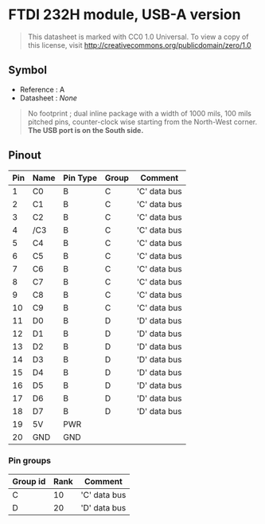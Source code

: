 # FTDI 232H module, USB-A version

> This datasheet is marked with CC0 1.0
> Universal. To view a copy of this license, visit
> http://creativecommons.org/publicdomain/zero/1.0

## Symbol

* Reference : A
* Datasheet : _None_

> No footprint ; dual inline package with a width of 1000 mils, 100 mils pitched pins, counter-clock wise starting from the North-West corner. **The USB port is on the South side.**

## Pinout

|Pin|Name|Pin Type|Group|Comment|
|---|---|---|---|---|
|1|C0|B|C|'C' data bus|
|2|C1|B|C|'C' data bus|
|3|C2|B|C|'C' data bus|
|4|/C3|B|C|'C' data bus|
|5|C4|B|C|'C' data bus|
|6|C5|B|C|'C' data bus|
|7|C6|B|C|'C' data bus|
|8|C7|B|C|'C' data bus|
|9|C8|B|C|'C' data bus|
|10|C9|B|C|'C' data bus|
|11|D0|B|D|'D' data bus|
|12|D1|B|D|'D' data bus|
|13|D2|B|D|'D' data bus|
|14|D3|B|D|'D' data bus|
|15|D4|B|D|'D' data bus|
|16|D5|B|D|'D' data bus|
|17|D6|B|D|'D' data bus|
|18|D7|B|D|'D' data bus|
|19|5V|PWR|||
|20|GND|GND|||


### Pin groups

|Group id|Rank|Comment|
|---|---|---|
|C|10|'C' data bus|
|D|20|'D' data bus|
